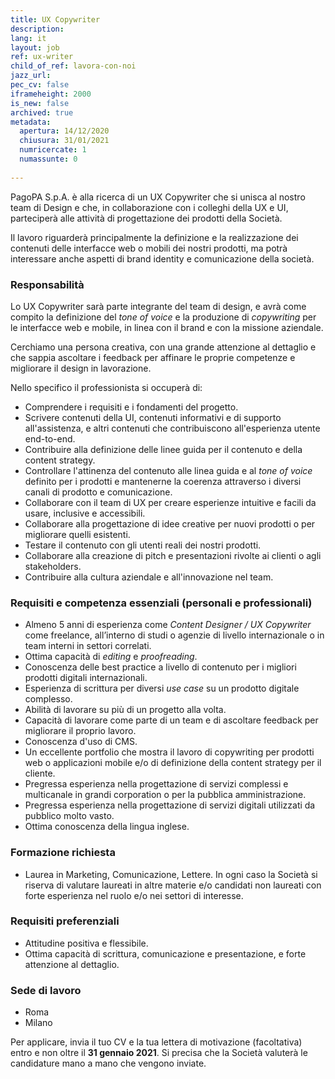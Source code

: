 ```yaml
---
title: UX Copywriter
description:
lang: it
layout: job
ref: ux-writer
child_of_ref: lavora-con-noi
jazz_url:
pec_cv: false
iframeheight: 2000
is_new: false
archived: true
metadata:
  apertura: 14/12/2020
  chiusura: 31/01/2021
  numricercate: 1
  numassunte: 0
  
---
```


PagoPA S.p.A. è alla ricerca di un UX Copywriter che si unisca al nostro team di Design e che, in collaborazione con i colleghi della UX e UI, parteciperà alle attività di progettazione dei prodotti della Società.

Il lavoro riguarderà principalmente la definizione e la realizzazione dei contenuti delle interfacce web o mobili dei nostri prodotti, ma potrà interessare anche aspetti di brand identity e comunicazione della società.

### Responsabilità

Lo UX Copywriter sarà parte integrante del team di design, e avrà come compito la definizione del _tone of voice_ e la produzione di _copywriting_ per le interfacce web e mobile, in linea con il brand e con la missione aziendale.

Cerchiamo una persona creativa, con una grande attenzione al dettaglio e che sappia ascoltare i feedback per affinare le proprie competenze e migliorare il design in lavorazione.

Nello specifico il professionista si occuperà di:

- Comprendere i requisiti e i fondamenti del progetto.
- Scrivere contenuti della UI, contenuti informativi e di supporto all'assistenza, e altri contenuti che contribuiscono all'esperienza utente end-to-end.
- Contribuire alla definizione delle linee guida per il contenuto e della content strategy.
- Controllare l'attinenza del contenuto alle linea guida e al _tone of voice_ definito per i prodotti e mantenerne la coerenza attraverso i diversi canali di prodotto e comunicazione.
- Collaborare con il team di UX per creare esperienze intuitive e facili da usare, inclusive e accessibili.
- Collaborare alla progettazione di idee creative per nuovi prodotti o per migliorare quelli esistenti.
- Testare il contenuto con gli utenti reali dei nostri prodotti.
- Collaborare alla creazione di pitch e presentazioni rivolte ai clienti o agli stakeholders.
- Contribuire alla cultura aziendale e all'innovazione nel team.

### Requisiti e competenza essenziali (personali e professionali)

- Almeno 5 anni di esperienza come _Content Designer / UX Copywriter_ come freelance, all’interno di studi o agenzie di livello internazionale o in team interni in settori correlati.
- Ottima capacità di _editing_ e _proofreading_.
- Conoscenza delle best practice a livello di contenuto per i migliori prodotti digitali internazionali.
- Esperienza di scrittura per diversi _use case_ su un prodotto digitale complesso.
- Abilità di lavorare su più di un progetto alla volta.
- Capacità di lavorare come parte di un team e di ascoltare feedback per migliorare il proprio lavoro.
- Conoscenza d'uso di CMS.
- Un eccellente portfolio che mostra il lavoro di copywriting per prodotti web o applicazioni mobile e/o di definizione della content strategy per il cliente.
- Pregressa esperienza nella progettazione di servizi complessi e multicanale in grandi corporation o per la pubblica amministrazione.
- Pregressa esperienza nella progettazione di servizi digitali utilizzati da pubblico molto vasto.
- Ottima conoscenza della lingua inglese.

### Formazione richiesta

- Laurea in Marketing, Comunicazione, Lettere. In ogni caso la Società si riserva di valutare laureati in altre materie e/o candidati non laureati con forte esperienza nel ruolo e/o nei settori di interesse.

### Requisiti preferenziali

- Attitudine positiva e flessibile.
- Ottima capacità di scrittura, comunicazione e presentazione, e forte attenzione al dettaglio.

### Sede di lavoro

- Roma
- Milano

Per applicare, invia il tuo CV e la tua lettera di motivazione (facoltativa) entro e non oltre il **31 gennaio 2021**. Si precisa che la Società valuterà le candidature mano a mano che vengono inviate.
